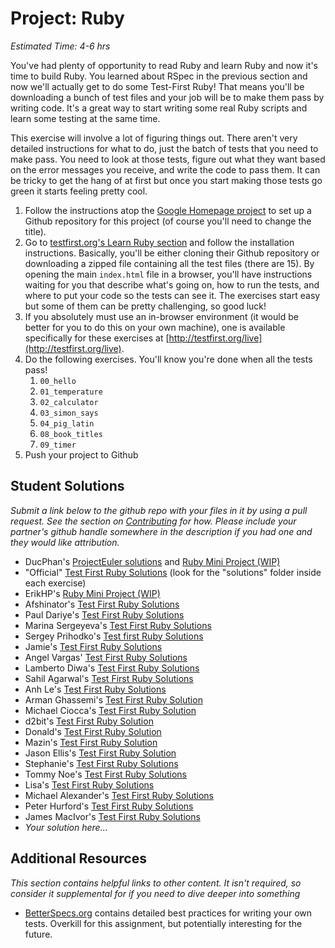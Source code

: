 # Project: Ruby
*Estimated Time: 4-6 hrs*

You've had plenty of opportunity to read Ruby and learn Ruby and now it's time to build Ruby.  You learned about RSpec in the previous section and now we'll actually get to do some Test-First Ruby! That means you'll be downloading a bunch of test files and your job will be to make them pass by writing code.  It's a great way to start writing some real Ruby scripts and learn some testing at the same time.

This exercise will involve a lot of figuring things out.  There aren't very detailed instructions for what to do, just the batch of tests that you need to make pass.  You need to look at those tests, figure out what they want based on the error messages you receive, and write the code to pass them.  It can be tricky to get the hang of at first but once you start making those tests go green it starts feeling pretty cool.


1. Follow the instructions atop the [Google Homepage project](/web-development-101/html-css) to set up a Github repository for this project (of course you'll need to change the title).
1. Go to [testfirst.org's Learn Ruby section](http://testfirst.org/learn_ruby) and follow the installation instructions.  Basically, you'll be either cloning their Github repository or downloading a zipped file containing all the test files (there are 15).  By opening the main `index.html` file in a browser, you'll have instructions waiting for you that describe what's going on, how to run the tests, and where to put your code so the tests can see it.  The exercises start easy but some of them can be pretty challenging, so good luck!
2. If you absolutely must use an in-browser environment (it would be better for you to do this on your own machine), one is available specifically for these exercises at [http://testfirst.org/live](http://testfirst.org/live).
3. Do the following exercises.  You'll know you're done when all the tests pass!
    1. `00_hello`
    2. `01_temperature`
    3. `02_calculator`
    4. `03_simon_says`
    5. `04_pig_latin`
    6. `08_book_titles`
    6. `09_timer`
5. Push your project to Github

## Student Solutions

*Submit a link below to the github repo with your files in it by using a pull request.  See the section on [Contributing](http://github.com/TheOdinProject/curriculum/blob/master/contributing.md) for how.  Please include your partner's github handle somewhere in the description if you had one and they would like attribution.*

* DucPhan's [ProjectEuler solutions](https://github.com/phanducsjsu/ProjectEuler) and [Ruby Mini Project (WIP)](https://github.com/phanducsjsu/Test-First-Ruby)
* "Official" [Test First Ruby Solutions](https://github.com/ultrasaurus/test-first-teaching/tree/master/learn_ruby) (look for the "solutions" folder inside each exercise)
* ErikHP's [Ruby Mini Project (WIP)](https://github.com/ErikHP/test-first-ruby)
* Afshinator's [Test First Ruby Solutions](https://github.com/afshinator/playground/tree/master/TestFirstRubyExercises)
* Paul Dariye's [Test First Ruby Solutions](https://github.com/pauldd91/theodinproject/tree/master/learn_ruby)
* Marina Sergeyeva's [Test First Ruby Solutions](https://github.com/imousterian/OdinProject/tree/master/Project1_3_Ruby/learn_ruby)
* Sergey Prihodko's [Test first Ruby Solutions](https://github.com/sprihodko/odin-projects/tree/master/test-first-ruby)
* Jamie's [Test First Ruby Solutions](https://github.com/Jberczel/odin-projects/tree/master/learn_ruby)
* Angel Vargas' [Test First Ruby Solutions](https://github.com/arioth/the-odin-project/tree/master/learn_ruby)
* Lamberto Diwa's [Test First Ruby Solutions](https://github.com/LambertoD/test_first_ruby)
* Sahil Agarwal's [Test First Ruby Solutions](https://github.com/sahilda/the_odin_project/tree/master/testfirst_ruby)
* Anh Le's [Test First Ruby Solutions](https://github.com/LaDilettante/studying-odin-project/tree/master/web_dev_101/project_ruby/learn_ruby)
* Arman Ghassemi's [Test First Ruby Solution](https://github.com/ArmanG/Test-First-Ruby)
* Michael Ciocca's [Test First Ruby Solution](https://github.com/Mciocca/TheOdinProject/tree/master/Ruby/respec/test_first)
* d2bit's [Test First Ruby Solution](https://github.com/d2bit/first_test_ruby)
* Donald's [Test First Ruby Solution](https://github.com/donaldali/odin-webdev101/tree/master/project_ruby)
* Mazin's [Test First Ruby Solution](https://github.com/muzfuz/CodeLessons/tree/master/RubyBasics)
* Jason Ellis's [Test First Ruby Solution](https://github.com/jason-ellis/test-first-ruby)
* Stephanie's [Test First Ruby Solutions](https://github.com/Avonyel/ruby-testing)
* Tommy Noe's [Test First Ruby Solutions](https://github.com/thomasjnoe/rspec-intro)
* Lisa's [Test First Ruby Solutions](https://github.com/lisakstep/learn_ruby)
* Michael Alexander's [Test First Ruby Solutions](https://github.com/betweenparentheses/test-first-ruby)
* Peter Hurford's [Test First Ruby Solutions](https://github.com/peterhurford/testfirst)
* James MacIvor's [Test First Ruby Solutions](https://github.com/RobotOptimist/learn_ruby)
* *Your solution here...*

## Additional Resources

*This section contains helpful links to other content. It isn't required, so consider it supplemental for if you need to dive deeper into something*


* [BetterSpecs.org](http://betterspecs.org/) contains detailed best practices for writing your own tests.  Overkill for this assignment, but potentially interesting for the future.
